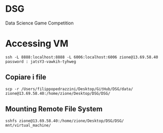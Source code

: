 # DSG
Data Science Game Competition

# Accessing VM

    ssh -L 8888:localhost:8888 -L 6006:localhost:6006 zione@13.69.58.40
    password : jatsY3-vawkih-tyhweg

## Copiare i file

    scp -r /Users/filippopedrazzini/Desktop/GitHub/DSG/data/ zione@13.69.58.40:/home/zione/Desktop/DSG/DSG/

## Mounting Remote File System

    sshfs zione@13.69.58.40:/home/zione/Desktop/DSG/DSG/ mnt/virtual_machine/
